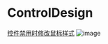 # ControlDesign
[控件禁用时修改鼠标样式](https://blog.csdn.net/qq_29198233/article/details/106689350)
![image](https://img-blog.csdnimg.cn/20200611153405713.gif)

